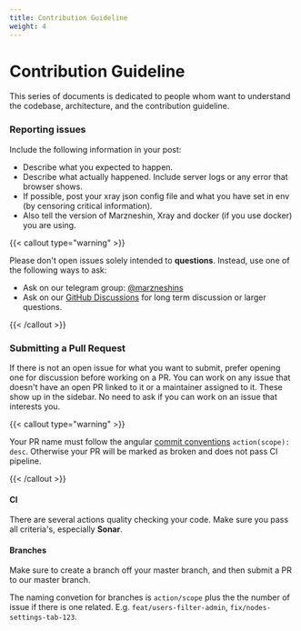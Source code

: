 ```yaml
---
title: Contribution Guideline
weight: 4
---
```


# Contribution Guideline

This series of documents is dedicated to people whom want to understand
the codebase, architecture, and the contribution guideline.

### Reporting issues

Include the following information in your post:

- Describe what you expected to happen.
- Describe what actually happened. Include server logs or any error that browser shows.
- If possible, post your xray json config file and what you have set in env (by censoring critical information).
- Also tell the version of Marzneshin, Xray and docker (if you use docker) you are using.

{{< callout type="warning" >}}

Please don't open issues solely intended to **questions**. Instead, use one of the following ways to ask:

- Ask on our telegram group: [@marzneshins](https://t.me/marzneshins)
- Ask on our [GitHub Discussions](https://github.com/khodedawsh/marzneshin/discussions) for long term discussion or
  larger questions.

{{< /callout >}}

### Submitting a Pull Request

If there is not an open issue for what you want to submit, prefer opening one for discussion before working on a PR. You
can work on any issue that doesn't have an open PR linked to it or a maintainer assigned to it. These show up in the
sidebar. No need to ask if you can work on an issue that interests you.

{{< callout type="warning" >}}

Your PR name must follow the angular [commit conventions](https://www.conventionalcommits.org) `action(scope): desc`.
Otherwise your PR will be marked as broken and does not pass CI pipeline.

{{< /callout >}}

#### CI

There are several actions quality checking your code. Make sure you pass all criteria's, especially **Sonar**.

#### Branches

Make sure to create a branch off your master branch, and then submit a PR to our master branch.

The naming convetion for branches is `action/scope` plus the the number of issue if
there is one related. E.g. `feat/users-filter-admin`, `fix/nodes-settings-tab-123`.

